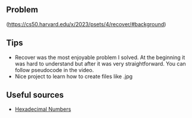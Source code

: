 ## Problem
(https://cs50.harvard.edu/x/2023/psets/4/recover/#background)

## Tips
* Recover was the most enjoyable problem I solved. At the beginning it was hard to understand but after it was very straightforward. You can follow pseudocode in the video.
* Nice project to learn how to create files like .jpg

## Useful sources 
* [Hexadecimal Numbers](https://www.mathsisfun.com/hexadecimal-decimal-colors.html)
